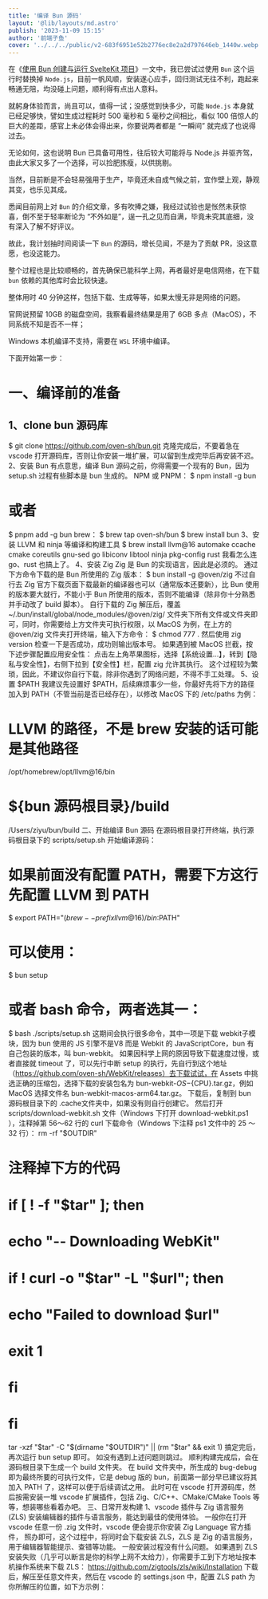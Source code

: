 ```yaml
---
title: '编译 Bun 源码'
layout: '@lib/layouts/md.astro'
publish: '2023-11-09 15:15'
author: '前端子鱼'
cover: '../../../public/v2-683f6951e52b2776ec8e2a2d797646eb_1440w.webp'
---
```


在《[使用 Bun 创建与运行 SvelteKit 项目](https://zhuanlan.zhihu.com/p/664106888)》一文中，我已尝试过使用 `Bun` 这个运行时替换掉 `Node.js`，目前一帆风顺，安装遂心应手，回归测试无往不利，跑起来畅通无阻，均没碰上问题，顺利得有点出人意料。

就躬身体验而言，尚且可以，值得一试；没感觉到快多少，可能 `Node.js` 本身就已经足够快，譬如生成过程耗时 500 毫秒和 5 毫秒之间相比，看似 100 倍惊人的巨大的差距，感官上未必体会得出来，你要说两者都是 “一瞬间” 就完成了也说得过去。

无论如何，这也说明 Bun 已具备可用性，往后较大可能将与 Node.js 并驱齐驾，由此大家又多了一个选择，可以捡肥拣瘦，以供挑剔。

当然，目前断是不会轻易强用于生产，毕竟还未自成气候之前，宜作壁上观，静观其变，也乐见其成。

悉闻目前网上对 `Bun` 的介绍文章，多有吹捧之嫌，我经过试验也是怅然未获惊喜，倒不至于轻率断论为 “不外如是”，逞一孔之见而自满，毕竟未究其底细，没有深入了解不好评议。

故此，我计划抽时间阅读一下 `Bun` 的源码，增长见闻，不是为了贡献 PR，没这意愿，也没这能力。

整个过程也是比较顺畅的，首先确保已能科学上网，再者最好是电信网络，在下载 `bun` 依赖的其他库时会比较快速。

整体用时 40 分钟这样，包括下载、生成等等，如果太慢无非是网络的问题。

官网说预留 10GB 的磁盘空间，我察看最终结果是用了 6GB 多点（MacOS），不同系统不知是否不一样；

Windows 本机编译不支持，需要在 `WSL` 环境中编译。

下面开始第一步：

# 一、编译前的准备
## 1、clone bun 源码库
$ git clone https://github.com/oven-sh/bun.git
克隆完成后，不要着急在 vscode 打开源码库，否则让你安装一堆扩展，可以留到生成完毕后再安装不迟。
2、安装 Bun
有点意思，编译 Bun 源码之前，你得需要一个现有的 Bun，因为 setup.sh 过程有些脚本是 bun 生成的。
NPM 或 PNPM：
$ npm install -g bun
# 或者
$ pnpm add -g bun
brew：
$ brew tap oven-sh/bun
$ brew install bun
3、安装 LLVM 和 ninja 等编译和构建工具
$ brew install llvm@16 automake ccache cmake coreutils gnu-sed go libiconv libtool ninja pkg-config rust
我看怎么连 go、rust 也搞上了。
4、安装 Zig
Zig 是 Bun 的实现语言，因此是必须的。
通过下方命令下载的是 Bun 所使用的 Zig 版本：
$ bun install -g @oven/zig
不过自行去 Zig 官方下载页面下载最新的编译器也可以（通常版本还要新），比 Bun 使用的版本要大就行，不能小于 Bun 所使用的版本，否则不能编译（除非你十分熟悉并手动改了 build 脚本）。
自行下载的 Zig 解压后，覆盖 ~/.bun/install/global/node_modules/@oven/zig/ 文件夹下所有文件或文件夹即可，同时，你需要给上方文件夹可执行权限，以 MacOS 为例，在上方的  @oven/zig 文件夹打开终端，输入下方命令：
$ chmod 777 .
然后使用 zig version 检查一下是否成功，成功则输出版本号。
如果遇到被 MacOS 拦截，按下述步骤配置应用安全性：
点击左上角苹果图标，选择【系统设置...】，转到【隐私与安全性】，右侧下拉到【安全性】栏，配置 zig 允许其执行。
这个过程较为繁琐，因此，不建议你自行下载，除非你遇到了网络问题，不得不手工处理。 
5、设置 $PATH
我建议先设置好 $PATH，后续麻烦事少一些，你最好先将下方的路径加入到 PATH（不管当前是否已经存在），以修改 MacOS 下的 /etc/paths 为例：
# LLVM 的路径，不是 brew 安装的话可能是其他路径
/opt/homebrew/opt/llvm@16/bin

# ${bun 源码根目录}/build
/Users/ziyu/bun/build
二、开始编译 Bun 源码
在源码根目录打开终端，执行源码根目录下的 scripts/setup.sh 开始编译源码：
# 如果前面没有配置 PATH，需要下方这行先配置 LLVM 到 PATH
$ export PATH="$(brew --prefix llvm@16)/bin:$PATH"

# 可以使用：
$ bun setup
# 或者 bash 命令，两者选其一：
$ bash ./scripts/setup.sh
这期间会执行很多命令，其中一项是下载 webkit子模块，因为 bun 使用的 JS 引擎不是V8 而是 Webkit 的 JavaScriptCore，bun 有自己包装的版本，叫 bun-webkit。
如果因科学上网的原因导致下载速度过慢，或者直接就 timeout 了，可以先行中断 setup 的执行，先自行到这个地址（https://github.com/oven-sh/WebKit/releases）去下载试试，在 Assets 中挑选正确的压缩包，选择下载的安装包名为 bun-webkit-${OS}-${CPU}.tar.gz，例如 MacOS 选择文件名 bun-webkit-macos-arm64.tar.gz。
下载后，复制到 bun 源码根目录下的 .cache文件夹中，如果没有则自行创建它。
然后打开 scripts/download-webkit.sh 文件（Windows 下打开 download-webkit.ps1 ），注释掉第 56～62 行的 curl 下载命令（Windows 下注释 ps1 文件中的 25 ～ 32 行）：
rm -rf "$OUTDIR"

# 注释掉下方的代码
# if [ ! -f "$tar" ]; then
#   echo "-- Downloading WebKit"
#   if ! curl -o "$tar" -L "$url"; then
#     echo "Failed to download $url"
#     exit 1
#   fi
# fi

tar -xzf "$tar" -C "$(dirname "$OUTDIR")" || (rm "$tar" && exit 1)
搞定完后，再次运行 bun setup 即可。
如没有遇到上述问题则跳过。
顺利构建完成后，会在源码根目录下生成一个 build 文件夹。
在 build 文件夹中，所生成的 bug-debug 即为最终所要的可执行文件，它是 debug 版的 bun，前面第一部分早已建议将其加入 PATH 了，这样可以便于后续调试之用。
此时可在 vscode 打开源码库，然后按需安装一堆 vscode 扩展插件，包括 Zig、C/C++、CMake/CMake Tools 等等，想装哪些看着办吧。
三、日常开发构建
1、vscode 插件与 Zig 语言服务(ZLS)
安装编辑器的插件与语言服务，能达到最佳的使用体验。
一般你在打开 vscode 任意一份 .zig 文件时，vscode 便会提示你安装 Zig Language 官方插件， 照办即可，这个过程中，将同时会下载安装 ZLS，ZLS 是 Zig 的语言服务，用于编辑器智能提示、查错等功能。
一般安装过程没有什么问题。
如果遇到 ZLS 安装失败（几乎可以断言是你的科学上网不太给力），你需要手工到下方地址按本机操作系统来下载 ZLS：
https://github.com/zigtools/zls/wiki/Installation
下载后，解压至任意文件夹，然后在 vscode 的  settings.json 中，配置 ZLS path 为你所解压的位置，如下方示例：